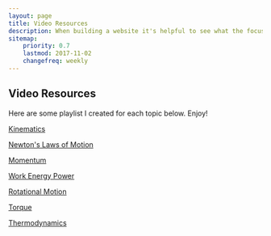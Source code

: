 ```yaml
---
layout: page
title: Video Resources
description: When building a website it's helpful to see what the focus of your site is. This page is an example of how to show a website's focus.
sitemap:
    priority: 0.7
    lastmod: 2017-11-02
    changefreq: weekly
---
```

## Video Resources
<p>Here are some playlist I created for each topic below. Enjoy!</p>
<div class="box">
  <p><a href="https://www.youtube.com/watch?v=mXbKlYSEvF8&list=PLnC-B2nn5puE-aBnccNMG6ANf0kIwYve6">Kinematics</a></p>    
</div>

<div class="box">
    <p><a href="https://www.youtube.com/watch?v=kKKM8Y-u7ds&list=PLnC-B2nn5puFLouj_0b8_YfvPs1-eNKj0">Newton's Laws of Motion</a> </p>
        
</div>

<div class="box">
    <p><a href="https://www.youtube.com/watch?v=V54MeDvJNXo&list=PLnC-B2nn5puExdI0jNOKNVXnzmkIHab3G">Momentum</a> </p>
        
</div>

<div class="box">
    <p><a href="https://www.youtube.com/watch?v=w4QFJb9a8vo&list=PLnC-B2nn5puEQ-CfqQBokgEAlMr-nxTaL">Work Energy Power</a> </p>
        
</div>

<div class="box">
    <p><a href="https://www.youtube.com/watch?v=SZj6DuB0vvo&list=PLnC-B2nn5puEmAIrOgR9vT78dM2ePdL5f">Rotational Motion</a> </p>
        
</div>

<div class="box">
    <p><a href="https://www.youtube.com/watch?v=5Zrphnd_0VI&list=PLnC-B2nn5puGS_WI6nBzcIU8SGfCbsqVz">Torque</a> </p>
        
</div>

<div class="box">
    <p><a href="https://www.youtube.com/watch?v=4i1MUWJoI0U&list=PLnC-B2nn5puHyTyUVOe5U2SSQc55PNObr">Thermodynamics</a> </p>
        
</div>
